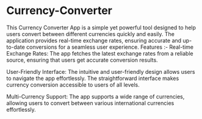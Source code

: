 # Currency-Converter
This Currency Converter App is a simple yet powerful tool designed to help users convert between different currencies quickly and easily. The application provides real-time exchange rates, ensuring accurate and up-to-date conversions for a seamless user experience.
Features :- Real-time Exchange Rates: The app fetches the latest exchange rates from a reliable source, ensuring that users get accurate conversion results.

User-Friendly Interface: The intuitive and user-friendly design allows users to navigate the app effortlessly. The straightforward interface makes currency conversion accessible to users of all levels.

Multi-Currency Support: The app supports a wide range of currencies, allowing users to convert between various international currencies effortlessly.
           
